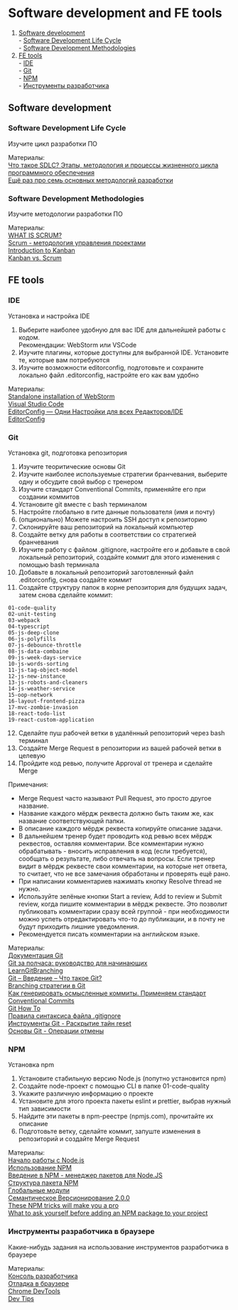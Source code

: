# Software development and FE tools
  1. [Software development](https://github.com/i-bayanov/internal-courses/tree/master/00-software-development-and-fe-tools#software-development)  
    - [Software Development Life Cycle](https://github.com/i-bayanov/internal-courses/tree/master/00-software-development-and-fe-tools#software-development-life-cycle)  
    - [Software Development Methodologies](https://github.com/i-bayanov/internal-courses/tree/master/00-software-development-and-fe-tools#software-development-methodologies)  
  2. [FE tools](https://github.com/i-bayanov/internal-courses/tree/master/00-software-development-and-fe-tools#fe-tools)  
    - [IDE](https://github.com/i-bayanov/internal-courses/tree/master/00-software-development-and-fe-tools#ide)  
    - [Git](https://github.com/i-bayanov/internal-courses/tree/master/00-software-development-and-fe-tools#git)  
    - [NPM](https://github.com/i-bayanov/internal-courses/tree/master/00-software-development-and-fe-tools#npm)  
    - [Инструменты разработчика](https://github.com/i-bayanov/internal-courses/tree/master/00-software-development-and-fe-tools#%D0%B8%D0%BD%D1%81%D1%82%D1%80%D1%83%D0%BC%D0%B5%D0%BD%D1%82%D1%8B-%D1%80%D0%B0%D0%B7%D1%80%D0%B0%D0%B1%D0%BE%D1%82%D1%87%D0%B8%D0%BA%D0%B0-%D0%B2-%D0%B1%D1%80%D0%B0%D1%83%D0%B7%D0%B5%D1%80%D0%B5)

## Software development
### Software Development Life Cycle

Изучите цикл разработки ПО

Материалы:  
[Что такое SDLC? Этапы, методология и процессы жизненного цикла программного обеспечения](https://habr.com/ru/company/dcmiran/blog/521718/)  
[Ещё раз про семь основных методологий разработки](https://habr.com/ru/company/edison/blog/269789/)

### Software Development Methodologies

Изучите методологии разработки ПО

Материалы:  
[WHAT IS SCRUM?](https://www.scrum.org/resources/what-is-scrum)  
[Scrum - методология управления проектами](https://unetway.com/tutorials/scrum)  
[Introduction to Kanban](https://www.planview.com/resources/guide/introduction-to-kanban/)  
[Kanban vs. Scrum](https://www.planview.com/resources/guide/introduction-to-kanban/kanban-vs-scrum/)  

## FE tools
### IDE

Установка и настройка IDE

1. Выберите наиболее удобную для вас IDE для дальнейшей работы с кодом.  
  Рекомендации: WebStorm или VSCode
2. Изучите плагины, которые доступны для выбранной IDE. Установите те, которые вам потребуются
3. Изучите возможности editorconfig, подготовьте и сохраните локально файл .editorconfig, настройте его как вам удобно

Материалы:  
[Standalone installation of WebStorm](https://www.jetbrains.com/help/webstorm/installation-guide.html#standalone)  
[Visual Studio Code](https://code.visualstudio.com/)  
[EditorConfig — Одни Настройки для всех Редакторов/IDE](https://habr.com/ru/post/220131/)  
[EditorConfig](https://editorconfig.org/)  

### Git

Установка git, подготовка репозитория

1. Изучите теоритические основы Git
2. Изучите наиболее используемые стратегии бранчевания, выберите одну и обсудите свой выбор с тренером
3. Изучите стандарт Conventional Commits, применяйте его при создании коммитов
4. Установите git вместе с bash терминалом
5. Настройте глобально в гите данные пользователя (имя и почту)
6. (опционально) Можете настроить SSH доступ к репозиторию
7. Склонируйте ваш репозиторий на локальный компьютер
8. Создайте ветку для работы в соответствии со стратегией бранчевания
9. Изучите работу с файлом .gitignore, настройте его и добавьте в свой локальный репозиторий, создайте коммит для этого изменения с помощью bash терминала
10. Добавьте в локальный репозиторий заготовленный файл .editorconfig, снова создайте коммит
11. Создайте структуру папок в корне репозитория для будущих задач, затем снова сделайте коммит:

```
01-code-quality
02-unit-testing
03-webpack
04-typescript
05-js-deep-clone
06-js-polyfills
07-js-debounce-throttle
08-js-data-combaine
09-js-week-days-service
10-js-words-sorting
11-js-tag-object-model
12-js-new-instance
13-js-robots-and-cleaners
14-js-weather-service
15-oop-network
16-layout-frontend-pizza
17-mvc-zombie-invasion
18-react-todo-list
19-react-custom-application
```
12. Сделайте пуш рабочей ветки в удалённый репозиторий через bash терминал
13. Создайте Merge Request в репозитории из вашей рабочей ветки в целевую
14. Пройдите код ревью, получите Approval от тренера и сделайте Merge

Примечания:
- Merge Request часто называют Pull Request, это просто другое название.
- Название каждого мёрдж реквеста должно быть таким же, как название соответствующей папки.
- В описание каждого мёрдж реквеста копируйте описание задачи.
- В дальнейшем тренер будет проводить код ревью всех мёрдж реквестов, оставляя комментарии. Все комментарии нужно обрабатывать - вносить исправления в код (если требуется), сообщать о результате, либо отвечать на вопросы. Если тренер видит в мёрдж реквесте свои комментарии, на которые нет ответа, то считает, что не все замечания обработаны и проверять ещё рано.
- При написании комментариев нажимать кнопку Resolve thread не нужно.
- Используйте зелёные кнопки Start a review, Add to review и Submit review, когда пишите комментарии в мёрдж реквесте. Это позволит публиковать комментарии сразу всей группой - при необходимости можно успеть отредактировать что-то до публикации, и в почту не будут приходить лишние уведомления.
- Рекомендуется писать комментарии на английском языке.

Материалы:  
[Документация Git](https://git-scm.com/book/ru/v2)  
[Git за полчаса: руководство для начинающих](https://proglib.io/p/git-for-half-an-hour)  
[LearnGitBranching](https://learngitbranching.js.org/)  
[Git – Введение – Что такое Git?](https://www.youtube.com/watch?v=W4hoc24K93E&list=PLDyvV36pndZFHXjXuwA_NywNrVQO0aQqb)  
[Branching стратегии в Git](https://bool.dev/blog/detail/git-branching-strategies)  
[Как генерировать осмысленные коммиты. Применяем стандарт Conventional Commits](https://habr.com/ru/company/yandex/blog/431432/)  
[Git How To](https://githowto.com/ru)  
[Правила синтаксиса файла .gitignore](https://support.rdb24.com/hc/ru/articles/115000463769-Правила-синтаксиса-файла-gitignore)  
[Инструменты Git - Раскрытие тайн reset](https://git-scm.com/book/ru/v2/Инструменты-Git-Раскрытие-тайн-reset)  
[Основы Git - Операции отмены](https://git-scm.com/book/ru/v2/Основы-Git-Операции-отмены)  

### NPM

Установка npm

1. Установите стабильную версию Node.js (попутно установится npm)
2. Создайте node-проект с помощью CLI в папке 01-code-quality
3. Укажите различную информацию о проекте
4. Установите для этого проекта пакеты eslint и prettier, выбрав нужный тип зависимости
5. Найдите эти пакеты в npm-реестре (npmjs.com), прочитайте их описание
6. Подготовьте ветку, сделайте коммит, запуште изменения в репозиторий и создайте Merge Request

Материалы:  
[Начало работы с Node.js](https://medium.com/devschacht/node-hero-chapter-1-239f7afeb1d1)  
[Использование NPM](https://medium.com/devschacht/node-hero-chapter-2-f04fec8182f0)  
[Введение в NPM - менеджер пакетов для Node.JS](https://learn.javascript.ru/screencast/nodejs#nodejs-npm-intro)  
[Структура пакета NPM](https://learn.javascript.ru/screencast/nodejs#nodejs-npm-package)  
[Глобальные модули](https://learn.javascript.ru/screencast/nodejs#nodejs-npm-global)  
[Семантическое Версионирование 2.0.0](https://semver.org/lang/ru/)  
[These NPM tricks will make you a pro](https://www.freecodecamp.org/news/10-npm-tricks-that-will-make-you-a-pro-a945982afb25/)  
[What to ask yourself before adding an NPM package to your project](https://www.freecodecamp.org/news/what-to-ask-yourself-before-adding-an-npm-package-to-your-project-6b92ba13070d/)  

### Инструменты разработчика в браузере

Какие-нибудь задания на использование инструментов разработчика в браузере

Материалы:  
[Консоль разработчика](https://learn.javascript.ru/devtools)  
[Отладка в браузере](https://learn.javascript.ru/debugging-chrome)  
[Chrome DevTools](https://developer.chrome.com/docs/devtools/)  
[Dev Tips](https://umaar.com/dev-tips/)
